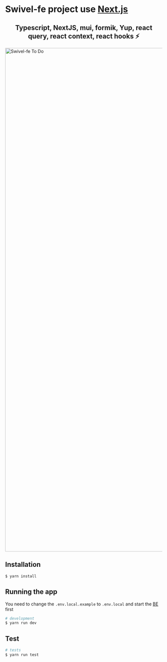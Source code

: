 # Swivel-fe project use [Next.js](https://nextjs.org/)

<p align="center">
  <h2 align="center">Typescript, NextJS, mui, formik, Yup, react query, react context, react hooks ⚡️</h2>
</p>

<img width="1609" alt="Swivel-fe To Do" src="./bg.png">

## Installation

```bash
$ yarn install
```

## Running the app

You need to change the `.env.local.example` to `.env.local` and start the [BE](https://github.com/tamdao/swivel-be) first

```bash
# development
$ yarn run dev
```

## Test

```bash
# tests
$ yarn run test
```

